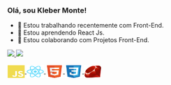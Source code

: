 ### Olá, sou Kleber Monte!

- 🔭 Estou trabalhando recentemente com Front-End.
- 🌱 Estou aprendendo React Js.
- 👯 Estou colaborando com Projetos Front-End.

<div>
<a href="https://github.com/KleberMMonte">
<img height="180em" src="https://github-readme-stats.vercel.app/api?username=KleberMMonte&show_icons=true&theme=dark&include_allcommits=true&count_private=true"/>
<img height="180em" src="https://github-readme-stats.vercel.app/api/top-langs/?username=KleberMMonte&layout=compact&langs_count=16&theme=dark"/>
</div>

<div style="display: inline_block"><br>
  <img align="center" alt="Kleber-Js" height="30" width="40" src="https://raw.githubusercontent.com/devicons/devicon/master/icons/javascript/javascript-plain.svg">
  <img align="center" alt="Kleber-React" height="30" width="40" src="https://raw.githubusercontent.com/devicons/devicon/master/icons/react/react-original.svg">
  <img align="center" alt="Kleber-HTML" height="30" width="40" src="https://raw.githubusercontent.com/devicons/devicon/master/icons/html5/html5-original.svg">
  <img align="center" alt="Kleber-CSS" height="30" width="40" src="https://raw.githubusercontent.com/devicons/devicon/master/icons/css3/css3-original.svg">
  <img align="center" alt="Kleber-Ruby" height="30" width="40" src="https://raw.githubusercontent.com/devicons/devicon/master/icons/ruby/ruby-original.svg">
</div>
